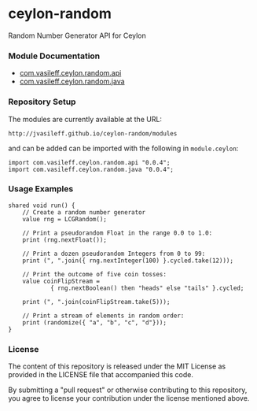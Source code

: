 ceylon-random
=============

Random Number Generator API for Ceylon

### Module Documentation

- [com.vasileff.ceylon.random.api](http://jvasileff.github.io/ceylon-random/modules/com/vasileff/ceylon/random/api/0.0.4/module-doc/api/index.html)
- [com.vasileff.ceylon.random.java](http://jvasileff.github.io/ceylon-random/modules/com/vasileff/ceylon/random/java/0.0.4/module-doc/api/index.html)

### Repository Setup

The modules are currently available at the URL:

    http://jvasileff.github.io/ceylon-random/modules

and can be added can be imported with the following in `module.ceylon`:

```ceylon
import com.vasileff.ceylon.random.api "0.0.4";
import com.vasileff.ceylon.random.java "0.0.4";
```

### Usage Examples

```ceylon
shared void run() {
    // Create a random number generator
    value rng = LCGRandom();

    // Print a pseudorandom Float in the range 0.0 to 1.0:
    print (rng.nextFloat());

    // Print a dozen pseudorandom Integers from 0 to 99:
    print (", ".join({ rng.nextInteger(100) }.cycled.take(12)));

    // Print the outcome of five coin tosses:
    value coinFlipStream =
            { rng.nextBoolean() then "heads" else "tails" }.cycled;

    print (", ".join(coinFlipStream.take(5)));

    // Print a stream of elements in random order:
    print (randomize({ "a", "b", "c", "d"}));
}
```

### License

The content of this repository is released under the MIT License as provided in
the LICENSE file that accompanied this code.

By submitting a "pull request" or otherwise contributing to this repository,
you agree to license your contribution under the license mentioned above.
